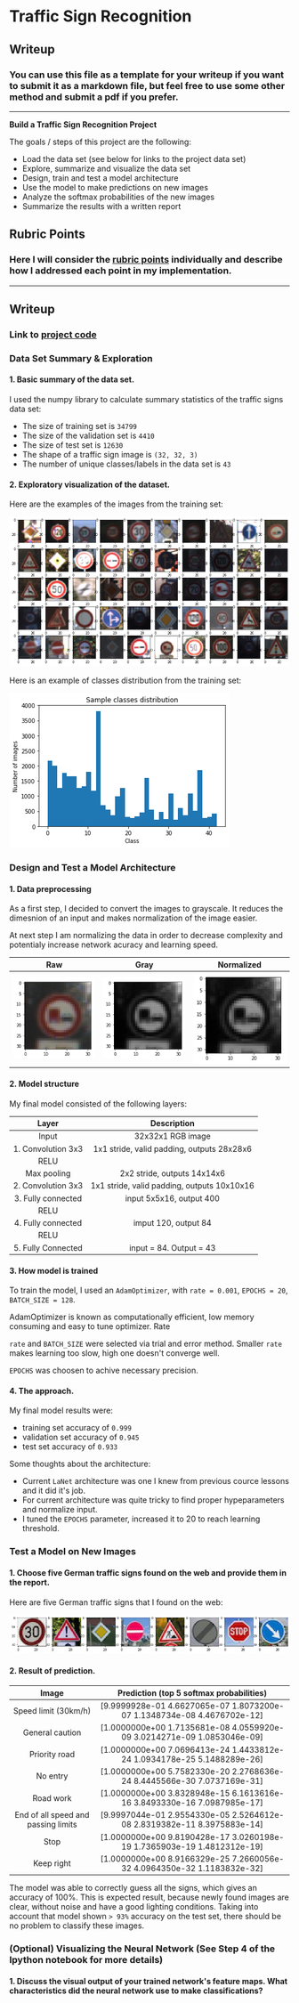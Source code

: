 # **Traffic Sign Recognition** 

## Writeup

### You can use this file as a template for your writeup if you want to submit it as a markdown file, but feel free to use some other method and submit a pdf if you prefer.

---

**Build a Traffic Sign Recognition Project**

The goals / steps of this project are the following:

* Load the data set (see below for links to the project data set)
* Explore, summarize and visualize the data set
* Design, train and test a model architecture
* Use the model to make predictions on new images
* Analyze the softmax probabilities of the new images
* Summarize the results with a written report


[//]: # (Image References)

[training_set_examples]: ./results/set_examples.png "training_set_examples"
[training_examples_distribution]: ./results/histogram.png "training_examples_distribution"
[raw_image]: ./results/raw_image.png "raw_image"
[normalized_image]: ./results/normalized_image.png "normalized_image"
[gray_image]: ./results/gray.png "gray_image"
[images_from_the_internet]: ./results/images_from_the_internet.png "images_from_the_internet"


## Rubric Points
### Here I will consider the [rubric points](https://review.udacity.com/#!/rubrics/481/view) individually and describe how I addressed each point in my implementation.  

---
## Writeup

### Link to [project code](https://github.com/andriikushch/CarND-Traffic-Sign-Classifier-Project/blob/master/Traffic_Sign_Classifier.ipynb)

### Data Set Summary & Exploration

#### 1. Basic summary of the data set.

I used the numpy library to calculate summary statistics of the traffic
signs data set:

* The size of training set is `34799`
* The size of the validation set is `4410`
* The size of test set is `12630`
* The shape of a traffic sign image is `(32, 32, 3)`
* The number of unique classes/labels in the data set is `43`

#### 2. Exploratory visualization of the dataset.

Here are the examples of the images from the training set:

![alt text][training_set_examples]

Here is an example of classes distribution from the training set:

![alt text][training_examples_distribution]

### Design and Test a Model Architecture

#### 1. Data preprocessing

As a first step, I decided to convert the images to grayscale. It reduces the dimesnion of an input and makes normalization of the image easier.

At next step I am normalizing the data in order to decrease complexity and potentialy increase network acuracy and learning speed.


| Raw  | Gray  | Normalized  | 
|:-:|:-:|:-:|
| ![alt text][raw_image]  | ![alt text][gray_image]  | ![alt text][normalized_image]  |



#### 2. Model structure

My final model consisted of the following layers:

| Layer         		|     Description	        					| 
|:---------------------:|:---------------------------------------------:| 
| Input         		| 32x32x1 RGB image   							| 
| 1. Convolution 3x3     	| 1x1 stride, valid padding, outputs 28x28x6	|
| RELU					|												|
| Max pooling	      	| 2x2 stride,  outputs 14x14x6 				|
| 2. Convolution 3x3	    | 1x1 stride, valid padding, outputs 10x10x16    									|
| 3. Fully connected		| input 5x5x16, output 400   									|
| RELU				|         									|
| 4. Fully connected	|	imput 120, output 84											|
|	RELU					|				|
| 5.  Fully Connected  |	input = 84. Output = 43			|
 


#### 3. How model is trained


To train the model, I used an `AdamOptimizer`, with `rate = 0.001`, `EPOCHS = 20`, `BATCH_SIZE = 128`.

AdamOptimizer is known as computationally efficient, low memory consuming and easy to tune optimizer. Rate 

`rate` and `BATCH_SIZE` were selected via trial and error method. Smaller `rate` makes learning too slow, high one doesn't converge well. 

`EPOCHS` was choosen to achive necessary precision.

#### 4. The approach.

My final model results were:

* training set accuracy of `0.999`
* validation set accuracy of `0.945`
* test set accuracy of `0.933`

Some thoughts about the architecture:

* Current `LaNet` architecture was one I knew from previous cource lessons and it did it's job.
* For current architecture was quite tricky to find proper hypeparameters and normalize input.
* I tuned the `EPOCHS` parameter, increased it to 20 to reach learning threshold. 
 

### Test a Model on New Images

#### 1. Choose five German traffic signs found on the web and provide them in the report.

Here are five German traffic signs that I found on the web:

![alt text][images_from_the_internet]


#### 2. Result of prediction.


| Image			        |     Prediction (top 5 softmax probabilities)	        					| 
|:---------------------:|:---------------------------------------------:| 
|Speed limit (30km/h)   |                  [9.9999928e-01 4.6627065e-07 1.8073200e-07 1.1348734e-08 4.4676702e-12] |
|General caution        |                  [1.0000000e+00 1.7135681e-08 4.0559920e-09 3.0214271e-09 1.0853046e-09] |
|Priority road          |                  [1.0000000e+00 7.0696413e-24 1.4433812e-24 1.0934178e-25 5.1488289e-26] |
|No entry               |                  [1.0000000e+00 5.7582330e-20 2.2768636e-24 8.4445566e-30 7.0737169e-31] |
|Road work              |                  [1.0000000e+00 3.8328948e-15 6.1613616e-16 3.8493330e-16 7.0987985e-17] |
|End of all speed and passing limits |     [9.9997044e-01 2.9554330e-05 2.5264612e-08 2.8319382e-11 8.3975883e-14] |
|Stop                   |                  [1.0000000e+00 9.8190428e-17 3.0260198e-19 1.7365903e-19 1.4812312e-19] |
|Keep right             |                  [1.0000000e+00 8.9166329e-25 7.2660056e-32 4.0964350e-32 1.1183832e-32] |

The model was able to correctly guess all the signs, which gives an accuracy of 100%. This is expected result, because newly found images are clear, without noise and have a good lighting conditions. Taking into account that model shown `> 93%` accuracy on the test set, there should be no problem to classify these images. 


### (Optional) Visualizing the Neural Network (See Step 4 of the Ipython notebook for more details)
#### 1. Discuss the visual output of your trained network's feature maps. What characteristics did the neural network use to make classifications?


